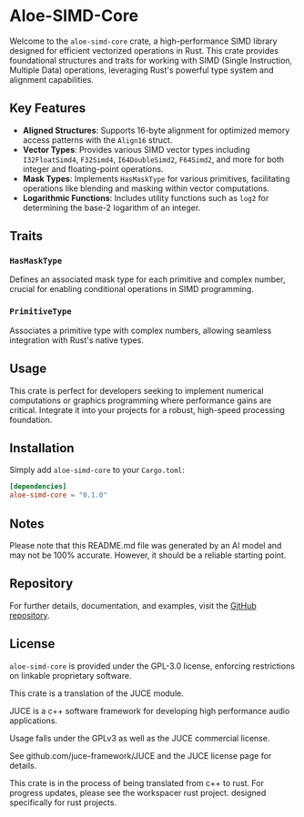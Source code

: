# Aloe-SIMD-Core

Welcome to the `aloe-simd-core` crate, a high-performance SIMD library designed for efficient vectorized operations in Rust. This crate provides foundational structures and traits for working with SIMD (Single Instruction, Multiple Data) operations, leveraging Rust's powerful type system and alignment capabilities.

## Key Features

- **Aligned Structures**: Supports 16-byte alignment for optimized memory access patterns with the `Align16` struct.
- **Vector Types**: Provides various SIMD vector types including `I32FloatSimd4`, `F32Simd4`, `I64DoubleSimd2`, `F64Simd2`, and more for both integer and floating-point operations.
- **Mask Types**: Implements `HasMaskType` for various primitives, facilitating operations like blending and masking within vector computations.
- **Logarithmic Functions**: Includes utility functions such as `log2` for determining the base-2 logarithm of an integer.

## Traits

### `HasMaskType`
Defines an associated mask type for each primitive and complex number, crucial for enabling conditional operations in SIMD programming.

### `PrimitiveType`
Associates a primitive type with complex numbers, allowing seamless integration with Rust's native types.

## Usage

This crate is perfect for developers seeking to implement numerical computations or graphics programming where performance gains are critical. Integrate it into your projects for a robust, high-speed processing foundation.

## Installation

Simply add `aloe-simd-core` to your `Cargo.toml`:

```toml
[dependencies]
aloe-simd-core = "0.1.0"
```

## Notes

Please note that this README.md file was generated by an AI model and may not be 100% accurate. However, it should be a reliable starting point.

## Repository

For further details, documentation, and examples, visit the [GitHub repository](https://github.com/klebs6/aloe-rs).

## License

`aloe-simd-core` is provided under the GPL-3.0 license, enforcing restrictions on linkable proprietary software.


This crate is a translation of the JUCE module.

JUCE is a c++ software framework for developing high performance audio applications.

Usage falls under the GPLv3 as well as the JUCE commercial license.

See github.com/juce-framework/JUCE and the JUCE license page for details.

This crate is in the process of being translated from c++ to rust. For progress updates, please see the workspacer rust project. designed specifically for rust projects.
